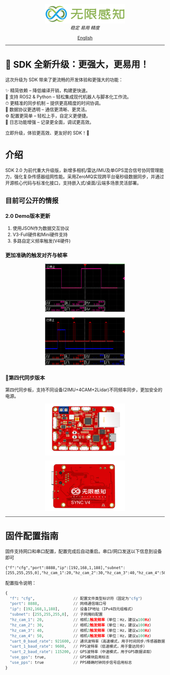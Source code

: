 <p align="center">
<img  style="width:50%;"  alt="Logo" src="assets/main_logo.png">
<br>
<em>稳定 易用 精度</em>
<br>
</p>
<p align="center">
<a href="README.md">English</a>
</p>

---

# 🚀 SDK 全新升级：更强大，更易用！

这次升级为 SDK 带来了更流畅的开发体验和更强大的功能：

✨ 精简依赖 – 降低编译开销，构建更快速。  
🤖 支持 ROS2 & Python – 轻松集成现代机器人与脚本化工作流。  
⏱ 更精准的同步机制 – 提供更高精度的时间协调。  
📡 数据协议更透明 – 通信更清晰、更灵活。  
⚙️ 配置更简单 – 轻松上手，自定义更便捷。  
📜 日志功能增强 – 记录更全面，调试更高效。  

立即升级，体验更高效、更友好的 SDK！🚀

# 介绍
  SDK 2.0 为前代重大升级版，新增多相机/雷达/IMU及单GPS混合信号协同管理能力，强化复杂传感器组网性能。采用ZeroMQ实现跨平台毫秒级数据同步，并通过开源核心代码与标准化接口，支持嵌入式/桌面/云端多场景灵活部署。

## 目前可公开的情报

### 2.0 Demo版本更新

1. 使用JSON作为数据交互协议
2. V3-Full硬件和Mini硬件支持
3. 多路自定义频率触发(V4硬件)

### 更加准确的触发对齐与帧率

<p align="center">
<img style="width:50%;" alt="1秒钟触发" src="assets/one_second.png">

<p align="center">
<img  style="width:50%; alt="帧率对齐" src="assets/align.png">

### 📸第四代同步版本

第四代同步板，支持不同设备(2IMU+4CAM+2Lidar)不同频率同步，更加安全的电源。
<p align="center">
<img style="width:50%; alt="board_a" src="assets/board_a.png">

<p align="center">
<img style="width:50%; alt="board_b" src="assets/board_b.png">

---

# 固件配置指南

固件支持网口和串口配置，配置完成后自动重启。串口/网口发送以下信息到设备即可

```aiignore
{"f":"cfg","port":8888,"ip":[192,168,1,188],"subnet":[255,255,255,0],"hz_cam_1":20,"hz_cam_2":30,"hz_cam_3":40,"hz_cam_4":50,"uart_0_baud_rate":921600,"uart_1_baud_rate":9600,"uart_2_baud_rate":115200,"use_gps":true,"use_pps":true}
```
配置指令说明：
```python
{
  "f": "cfg",                 // 配置文件类型标识符（固定为"cfg"）
  "port": 8888,               // 网络通信端口号
  "ip": [192,168,1,188],      // 设备IP地址（IPv4四元组格式）
  "subnet": [255,255,255,0],  // 子网掩码配置
  "hz_cam_1": 20,             // 相机1触发频率（单位：Hz，建议≤100Hz）
  "hz_cam_2": 30,             // 相机2触发频率（单位：Hz，建议≤100Hz）
  "hz_cam_3": 40,             // 相机3触发频率（单位：Hz，建议≤100Hz）
  "hz_cam_4": 50,             // 相机4触发频率（单位：Hz，建议≤100Hz）
  "uart_0_baud_rate": 921600, // 通讯波特率（高速模式，用于时间同步/传感器数据）
  "uart_1_baud_rate": 9600,   // PPS波特率（低速模式，用于雷达同步）
  "uart_2_baud_rate": 115200, // GPS波特率（中速模式，用于GPS数据读取）
  "use_gps": true,            // GPS模块启用标志
  "use_pps": true             // PPS精确时钟同步信号启用标志
}
```

